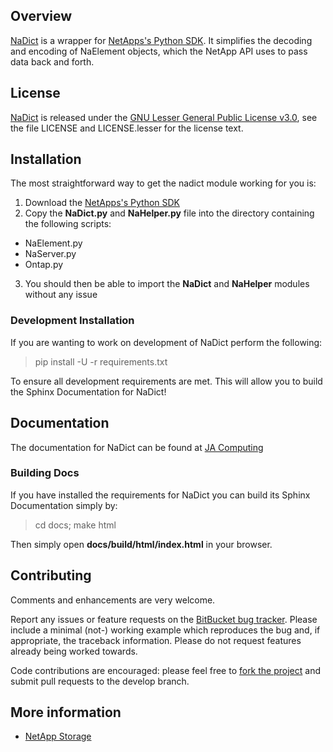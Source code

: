 ## Overview

[NaDict][] is a wrapper for [NetApps's Python SDK](https://mysupport.netapp.com/documentation/productlibrary/index.html?productID=60427).
It simplifies the decoding and encoding of NaElement objects, which the NetApp API uses to pass data back and forth.

## License

[NaDict][] is released under the [GNU Lesser General Public License v3.0][],
see the file LICENSE and LICENSE.lesser for the license text.

## Installation

The most straightforward way to get the nadict module working for you is:

 1. Download the [NetApps's Python SDK](https://mysupport.netapp.com/documentation/productlibrary/index.html?productID=60427)
 2. Copy the **NaDict.py** and **NaHelper.py** file into the directory containing the following scripts:
  - NaElement.py
  - NaServer.py
  - Ontap.py
 3. You should then be able to import the **NaDict** and **NaHelper** modules without any issue

### Development Installation

If you are wanting to work on development of NaDict perform the following:

> pip install -U -r requirements.txt

To ensure all development requirements are met. This will allow you to build the Sphinx Documentation for NaDict!

## Documentation

The documentation for NaDict can be found at [JA Computing](http://pydoc.jacomputing.net/nadict/)

### Building Docs

If you have installed the requirements for NaDict you can build its Sphinx Documentation simply by:

> cd docs;
> make html

Then simply open **docs/build/html/index.html** in your browser.

## Contributing

Comments and enhancements are very welcome.

Report any issues or feature requests on the [BitBucket bug
tracker](https://bitbucket.org/isaiah1112/nadict/issues?status=new&status=open). Please include a minimal
(not-) working example which reproduces the bug and, if appropriate, the
 traceback information.  Please do not request features already being worked
towards.

Code contributions are encouraged: please feel free to [fork the
project](https://bitbucket.org/isaiah1112/nadict/fork) and submit pull requests to the develop branch.

## More information

- [NetApp Storage](http://www.netapp.com/)

[GNU Lesser General Public License v3.0]: http://choosealicense.com/licenses/lgpl-3.0/ "LGPL v3"

[NaDict]: https://bitbucket.org/isaiah1112/nadict "NaDict Module"